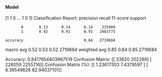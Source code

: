 #### Model
[1 1 0 ... 1 0 1]
Classification Report:
              precision    recall  f1-score   support

           0       0.13      0.14      0.14    235909
           1       0.92      0.91      0.91   2483775

    accuracy                           0.84   2719684
   macro avg       0.52      0.53      0.52   2719684
weighted avg       0.85      0.84      0.85   2719684

Accuracy: 0.8417654403967519
Confusion Matrix:
[[  33620  202289]
 [ 228059 2255716]]
Confusion Matrix (%):
[[ 1.23617303  7.4379597 ]
 [ 8.38549626 82.94037101]]
